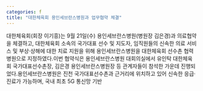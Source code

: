 ```yaml
---
categories: f
title: "대한체육회 용인세브란스병원과 업무협약 체결"
---
```

대한체육회(회장 이기흥)는 9월 21일(수) 용인세브란스병원(병원장 김은경)과 의료협약을 체결하고, 대한체육회 소속의 국가대표 선수 및 지도자, 임직원들의 신속한 의료 서비스 및 부상·상해에 대한 치료 지원을 위해 용인세브란스병원을 대한체육회 선수촌 협력병원으로 지정하였다.이번 협약식은 용인세브란스병원 대회의실에서 유인탁 대한체육회 국가대표선수촌장, 김은경 용인세브란스병원장 등 관계자들이 참석한 가운데 진행되었다.용인세브란스병원은 진천 국가대표선수촌과 근거리에 위치하고 있어 신속한 응급·진료가 가능하며, 국내 최초 5G 통신망 기반